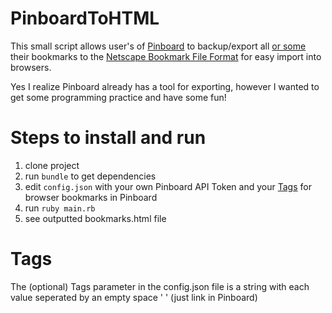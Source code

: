 # PinboardToHTML

This small script allows user's of [Pinboard](https://pinboard.in) to backup/export all [or some](#tags) their bookmarks to the [Netscape Bookmark File Format](http://msdn.microsoft.com/en-us/library/aa753582(VS.85).aspx) for easy import into browsers.

Yes I realize Pinboard already has a tool for exporting, however I wanted to get some programming practice and have some fun!

# Steps to install and run

1. clone project
2. run `bundle` to get dependencies
3. edit `config.json` with your own Pinboard API Token and your [Tags](#tags) for browser bookmarks in Pinboard
4. run `ruby main.rb`
5. see outputted bookmarks.html file

# Tags

The (optional) Tags parameter in the config.json file is a string with each value seperated by an empty space ' ' (just link in Pinboard)